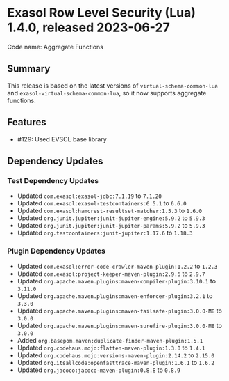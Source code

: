 # Exasol Row Level Security (Lua) 1.4.0, released 2023-06-27

Code name: Aggregate Functions

## Summary

This release is based on the latest versions of `virtual-schema-common-lua` and `exasol-virtual-schema-common-lua`, so it now supports aggregate functions.

## Features

* #129: Used EVSCL base library

## Dependency Updates

### Test Dependency Updates

* Updated `com.exasol:exasol-jdbc:7.1.19` to `7.1.20`
* Updated `com.exasol:exasol-testcontainers:6.5.1` to `6.6.0`
* Updated `com.exasol:hamcrest-resultset-matcher:1.5.3` to `1.6.0`
* Updated `org.junit.jupiter:junit-jupiter-engine:5.9.2` to `5.9.3`
* Updated `org.junit.jupiter:junit-jupiter-params:5.9.2` to `5.9.3`
* Updated `org.testcontainers:junit-jupiter:1.17.6` to `1.18.3`

### Plugin Dependency Updates

* Updated `com.exasol:error-code-crawler-maven-plugin:1.2.2` to `1.2.3`
* Updated `com.exasol:project-keeper-maven-plugin:2.9.6` to `2.9.7`
* Updated `org.apache.maven.plugins:maven-compiler-plugin:3.10.1` to `3.11.0`
* Updated `org.apache.maven.plugins:maven-enforcer-plugin:3.2.1` to `3.3.0`
* Updated `org.apache.maven.plugins:maven-failsafe-plugin:3.0.0-M8` to `3.0.0`
* Updated `org.apache.maven.plugins:maven-surefire-plugin:3.0.0-M8` to `3.0.0`
* Added `org.basepom.maven:duplicate-finder-maven-plugin:1.5.1`
* Updated `org.codehaus.mojo:flatten-maven-plugin:1.3.0` to `1.4.1`
* Updated `org.codehaus.mojo:versions-maven-plugin:2.14.2` to `2.15.0`
* Updated `org.itsallcode:openfasttrace-maven-plugin:1.6.1` to `1.6.2`
* Updated `org.jacoco:jacoco-maven-plugin:0.8.8` to `0.8.9`
